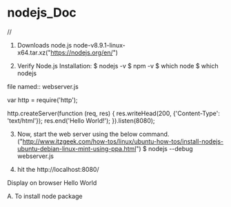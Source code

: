 # nodejs_Doc
//
1. Downloads node.js 
	node-v8.9.1-linux-x64.tar.xz("https://nodejs.org/en/")

2. Verify Node.js Installation:
	$ nodejs -v
	$ npm -v
	$ which node
	$ which nodejs


file named:: webserver.js

var http = require('http');

http.createServer(function (req, res) {
    res.writeHead(200, {'Content-Type': 'text/html'});
    res.end('Hello World!');
}).listen(8080);

3.  Now, start the web server using the below command. ("http://www.itzgeek.com/how-tos/linux/ubuntu-how-tos/install-nodejs-ubuntu-debian-linux-mint-using-ppa.html")
	$ nodejs --debug webserver.js
	
4. hit the http://localhost:8080/

Display on browser Hello World


A. To install node package
